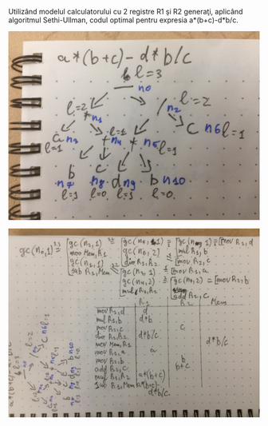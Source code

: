 Utilizând modelul calculatorului cu 2 registre R1 şi R2 generaţi, aplicând algoritmul Sethi-Ullman, codul optimal pentru expresia a*(b+c)-d*b/c.

![](IMG_1210.JPG)

![](IMG_1211.JPG)

